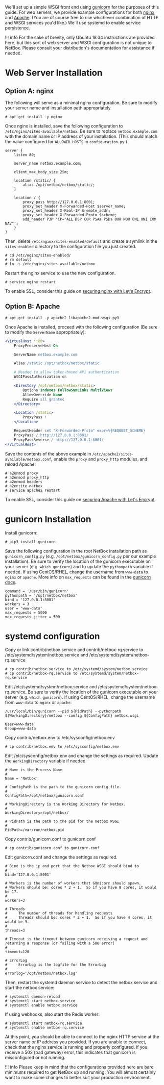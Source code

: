 We'll set up a simple WSGI front end using [gunicorn](http://gunicorn.org/) for the purposes of this guide. For web servers, we provide example configurations for both [nginx](https://www.nginx.com/resources/wiki/) and [Apache](http://httpd.apache.org/docs/2.4). (You are of course free to use whichever combination of HTTP and WSGI services you'd like.) We'll use systemd to enable service persistence.

!!! info
    For the sake of brevity, only Ubuntu 18.04 instructions are provided here, but this sort of web server and WSGI configuration is not unique to NetBox. Please consult your distribution's documentation for assistance if needed.

# Web Server Installation

## Option A: nginx

The following will serve as a minimal nginx configuration. Be sure to modify your server name and installation path appropriately.

```no-highlight
# apt-get install -y nginx
```

Once nginx is installed, save the following configuration to `/etc/nginx/sites-available/netbox`. Be sure to replace `netbox.example.com` with the domain name or IP address of your installation. (This should match the value configured for `ALLOWED_HOSTS` in `configuration.py`.)

```nginx
server {
    listen 80;

    server_name netbox.example.com;

    client_max_body_size 25m;

    location /static/ {
        alias /opt/netbox/netbox/static/;
    }

    location / {
        proxy_pass http://127.0.0.1:8001;
        proxy_set_header X-Forwarded-Host $server_name;
        proxy_set_header X-Real-IP $remote_addr;
        proxy_set_header X-Forwarded-Proto $scheme;
        add_header P3P 'CP="ALL DSP COR PSAa PSDa OUR NOR ONL UNI COM NAV"';
    }
}
```

Then, delete `/etc/nginx/sites-enabled/default` and create a symlink in the `sites-enabled` directory to the configuration file you just created.

```no-highlight
# cd /etc/nginx/sites-enabled/
# rm default
# ln -s /etc/nginx/sites-available/netbox
```

Restart the nginx service to use the new configuration.

```no-highlight
# service nginx restart
```

To enable SSL, consider this guide on [securing nginx with Let's Encrypt](https://www.digitalocean.com/community/tutorials/how-to-secure-nginx-with-let-s-encrypt-on-ubuntu-16-04).

## Option B: Apache

```no-highlight
# apt-get install -y apache2 libapache2-mod-wsgi-py3
```

Once Apache is installed, proceed with the following configuration (Be sure to modify the `ServerName` appropriately):

```apache
<VirtualHost *:80>
    ProxyPreserveHost On

    ServerName netbox.example.com

    Alias /static /opt/netbox/netbox/static

    # Needed to allow token-based API authentication
    WSGIPassAuthorization on

    <Directory /opt/netbox/netbox/static>
        Options Indexes FollowSymLinks MultiViews
        AllowOverride None
        Require all granted
    </Directory>

    <Location /static>
        ProxyPass !
    </Location>

    RequestHeader set "X-Forwarded-Proto" expr=%{REQUEST_SCHEME}
    ProxyPass / http://127.0.0.1:8001/
    ProxyPassReverse / http://127.0.0.1:8001/
</VirtualHost>
```

Save the contents of the above example in `/etc/apache2/sites-available/netbox.conf`, enable the `proxy` and `proxy_http` modules, and reload Apache:

```no-highlight
# a2enmod proxy
# a2enmod proxy_http
# a2enmod headers
# a2ensite netbox
# service apache2 restart
```

To enable SSL, consider this guide on [securing Apache with Let's Encrypt](https://www.digitalocean.com/community/tutorials/how-to-secure-apache-with-let-s-encrypt-on-ubuntu-16-04).

# gunicorn Installation

Install gunicorn:

```no-highlight
# pip3 install gunicorn
```

Save the following configuration in the root NetBox installation path as `gunicorn_config.py` (e.g. `/opt/netbox/gunicorn_config.py` per our example installation). Be sure to verify the location of the gunicorn executable on your server (e.g. `which gunicorn`) and to update the `pythonpath` variable if needed. If using CentOS/RHEL, change the username from `www-data` to `nginx` or `apache`. More info on `max_requests` can be found in the [gunicorn docs](https://docs.gunicorn.org/en/stable/settings.html#max-requests).

```no-highlight
command = '/usr/bin/gunicorn'
pythonpath = '/opt/netbox/netbox'
bind = '127.0.0.1:8001'
workers = 3
user = 'www-data'
max_requests = 5000
max_requests_jitter = 500
```

# systemd configuration

Copy or link contrib/netbox.service and contrib/netbox-rq.service to /etc/systemd/system/netbox.service and /etc/systemd/system/netbox-rq.service

```no-highlight
# cp contrib/netbox.service to /etc/systemd/system/netbox.service
# cp contrib/netbox-rq.service to /etc/systemd/system/netbox-rq.service
```

Edit /etc/systemd/system/netbox.service and /etc/systemd/system/netbox-rq.service. Be sure to verify the location of the gunicorn executable on your server (e.g. `which gunicorn`).  If using CentOS/RHEL, change the username from `www-data` to `nginx` or `apache`:

```no-highlight
/usr/local/bin/gunicorn --pid ${PidPath} --pythonpath ${WorkingDirectory}/netbox --config ${ConfigPath} netbox.wsgi
```

```no-highlight
User=www-data
Group=www-data
```

Copy contrib/netbox.env to /etc/sysconfig/netbox.env

```no-highlight
# cp contrib/netbox.env to /etc/sysconfig/netbox.env
```

Edit /etc/sysconfig/netbox.env and change the settings as required.  Update the `WorkingDirectory` variable if needed.

```no-highlight
# Name is the Process Name
#
Name = 'Netbox'

# ConfigPath is the path to the gunicorn config file.
#
ConfigPath=/opt/netbox/gunicorn.conf

# WorkingDirectory is the Working Directory for Netbox.
#
WorkingDirectory=/opt/netbox/

# PidPath is the path to the pid for the netbox WSGI
#
PidPath=/var/run/netbox.pid
```

Copy contrib/gunicorn.conf to gunicorn.conf

```no-highlight
# cp contrib/gunicorn.conf to gunicorn.conf
```

Edit gunicorn.conf and change the settings as required.

```
# Bind is the ip and port that the Netbox WSGI should bind to
#
bind='127.0.0.1:8001'

# Workers is the number of workers that GUnicorn should spawn.
# Workers should be: cores * 2 + 1.  So if you have 8 cores, it would be 17.
#
workers=3

# Threads
#     The number of threads for handling requests
#     Threads should be: cores * 2 + 1.  So if you have 4 cores, it would be 9.
#
threads=3

# Timeout is the timeout between gunicorn receiving a request and returning a response (or failing with a 500 error)
#
timeout=120

# ErrorLog
#     ErrorLog is the logfile for the ErrorLog
#
errorlog='/opt/netbox/netbox.log'
```

Then, restart the systemd daemon service to detect the netbox service and start the netbox service:

```no-highlight
# systemctl daemon-reload
# systemctl start netbox.service
# systemctl enable netbox.service
```

If using webhooks, also start the Redis worker:

```no-highlight
# systemctl start netbox-rq.service
# systemctl enable netbox-rq.service
```

At this point, you should be able to connect to the nginx HTTP service at the server name or IP address you provided. If you are unable to connect, check that the nginx service is running and properly configured. If you receive a 502 (bad gateway) error, this indicates that gunicorn is misconfigured or not running.

!!! info
    Please keep in mind that the configurations provided here are bare minimums required to get NetBox up and running. You will almost certainly want to make some changes to better suit your production environment.
